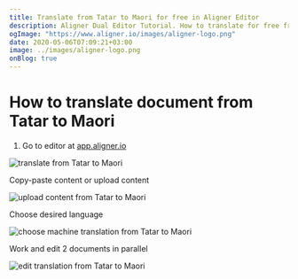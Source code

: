 ```yaml
---
title: Translate from Tatar to Maori for free in Aligner Editor
description: Aligner Dual Editor Tutorial. How to translate for free from Tatar to Maori. Aligner is multilingual document management platform. 
ogImage: "https://www.aligner.io/images/aligner-logo.png"
date: 2020-05-06T07:09:21+03:00
image: ../images/aligner-logo.png
onBlog: true
---
```


# How to translate document from Tatar to Maori

1. Go to editor at [app.aligner.io](https://app.aligner.io "Aligner App web page")

![translate from Tatar to Maori](../aligner-blank-editor.png "translate from Tatar to Maori")

Copy-paste content or upload content

![upload content from Tatar to Maori](../aligner-uploaded-document.png "upload content from Tatar to Maori")

Choose desired language

![choose machine translation from Tatar to Maori](../aligner-language-dropdown.png "choose machine translation from Tatar to Maori")

Work and edit 2 documents in parallel

![edit translation from Tatar to Maori](../aligner-double-sitded-editor.png "edit translation from Tatar to Maori")

